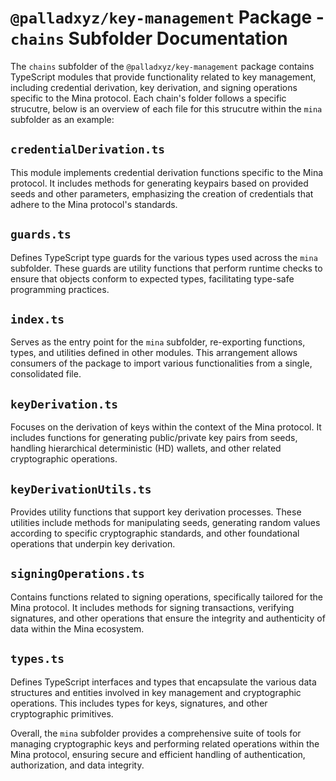 # `@palladxyz/key-management` Package - `chains` Subfolder Documentation

The `chains` subfolder of the `@palladxyz/key-management` package contains TypeScript modules that provide functionality related to key management, including credential derivation, key derivation, and signing operations specific to the Mina protocol. Each chain's folder follows a specific strucutre, below is an overview of each file for this strucutre within the `mina` subfolder as an example:

## `credentialDerivation.ts`

This module implements credential derivation functions specific to the Mina protocol. It includes methods for generating keypairs based on provided seeds and other parameters, emphasizing the creation of credentials that adhere to the Mina protocol's standards.

## `guards.ts`

Defines TypeScript type guards for the various types used across the `mina` subfolder. These guards are utility functions that perform runtime checks to ensure that objects conform to expected types, facilitating type-safe programming practices.

## `index.ts`

Serves as the entry point for the `mina` subfolder, re-exporting functions, types, and utilities defined in other modules. This arrangement allows consumers of the package to import various functionalities from a single, consolidated file.

## `keyDerivation.ts`

Focuses on the derivation of keys within the context of the Mina protocol. It includes functions for generating public/private key pairs from seeds, handling hierarchical deterministic (HD) wallets, and other related cryptographic operations.

## `keyDerivationUtils.ts`

Provides utility functions that support key derivation processes. These utilities include methods for manipulating seeds, generating random values according to specific cryptographic standards, and other foundational operations that underpin key derivation.

## `signingOperations.ts`

Contains functions related to signing operations, specifically tailored for the Mina protocol. It includes methods for signing transactions, verifying signatures, and other operations that ensure the integrity and authenticity of data within the Mina ecosystem.

## `types.ts`

Defines TypeScript interfaces and types that encapsulate the various data structures and entities involved in key management and cryptographic operations. This includes types for keys, signatures, and other cryptographic primitives.

Overall, the `mina` subfolder provides a comprehensive suite of tools for managing cryptographic keys and performing related operations within the Mina protocol, ensuring secure and efficient handling of authentication, authorization, and data integrity.
